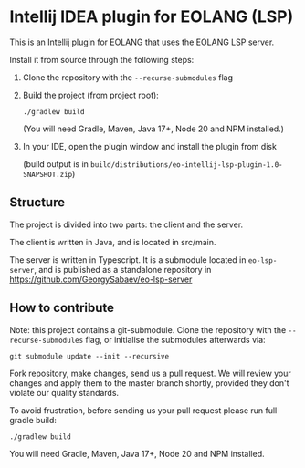 # Intellij IDEA plugin for EOLANG (LSP)

This is an Intellij plugin for EOLANG that uses the EOLANG LSP server.

Install it from source through the following steps:

1. Clone the repository with the `--recurse-submodules` flag
2. Build the project (from project root):
    ```
    ./gradlew build
    ```
   (You will need Gradle, Maven, Java 17+, Node 20 and NPM installed.)
3. In your IDE, open the plugin window and install the plugin from disk 

   (build output is in `build/distributions/eo-intellij-lsp-plugin-1.0-SNAPSHOT.zip`)

## Structure

The project is divided into two parts: the client and the server.

The client is written in Java, and is located in src/main.

The server is written in Typescript. It is a submodule located in `eo-lsp-server`, and is published as a standalone repository in https://github.com/GeorgySabaev/eo-lsp-server

## How to contribute

Note: this project contains a git-submodule. Clone the repository with the `--recurse-submodules` flag, or initialise the submodules afterwards via:

```
git submodule update --init --recursive
```

Fork repository, make changes, send us a pull request. We will review your changes and apply them to the master branch shortly, provided they don't violate our quality standards. 

To avoid frustration, before sending us your pull request please run full gradle build:

```
./gradlew build
```

You will need Gradle, Maven, Java 17+, Node 20 and NPM installed.

